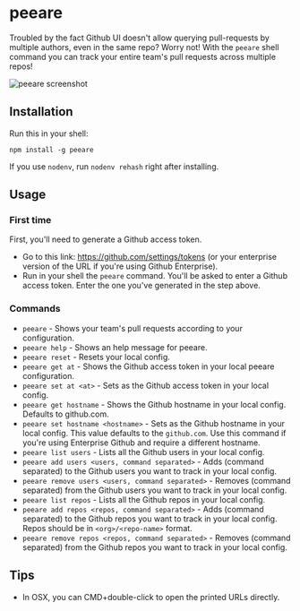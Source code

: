 # peeare

Troubled by the fact Github UI doesn't allow querying pull-requests by multiple authors, even in the same repo? Worry not! With the `peeare` shell command you can track your entire team's pull requests across multiple repos!

![peeare screenshot](https://user-images.githubusercontent.com/1366521/35621094-dda2f77a-068b-11e8-84b1-e94377d22f36.png)

## Installation

Run this in your shell:

```
npm install -g peeare
```

If you use `nodenv`, run `nodenv rehash` right after installing.

## Usage

### First time

First, you'll need to generate a Github access token.
- Go to this link: https://github.com/settings/tokens (or your enterprise version of the URL if you're using Github Enterprise).
- Run in your shell the `peeare` command. You'll be asked to enter a Github access token. Enter the one you've generated in the step above.

### Commands

- `peeare` - Shows your team's pull requests according to your configuration.
- `peeare help` - Shows an help message for peeare.
- `peeare reset` - Resets your local config.
- `peeare get at` - Shows the Github access token in your local peeare configuration.
- `peeare set at <at>` - Sets <at> as the Github access token in your local config.
- `peeare get hostname` - Shows the Github hostname in your local config. Defaults to github.com.
- `peeare set hostname <hostname>` - Sets <hostname> as the Github hostname in your local config. This value defaults to the `github.com`. Use this command if you're using Enterprise Github and require a different hostname.
- `peeare list users` - Lists all the Github users in your local config.
- `peeare add users <users, command separated>` - Adds <users> (command separated) to the Github users you want to track in your local config.
- `peeare remove users <users, command separated>` - Removes <users> (command separated) from the Github users you want to track in your local config.
- `peeare list repos` - Lists all the Github repos in your local config.
- `peeare add repos <repos, command separated>` - Adds <repos> (command separated) to the Github repos you want to track in your local config. Repos should be in `<org>/<repo-name>` format.
- `peeare remove repos <repos, command separated>` - Removes <repos> (command separated) from the Github repos you want to track in your local config.

## Tips

- In OSX, you can CMD+double-click to open the printed URLs directly.
